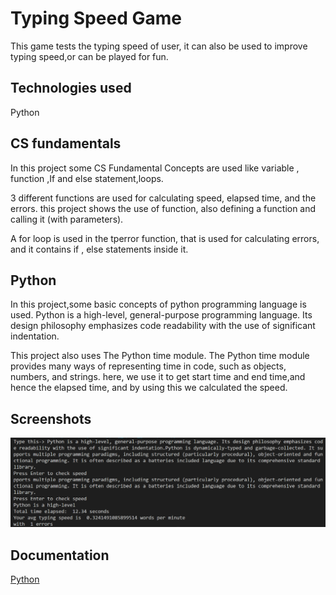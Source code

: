 
# Typing Speed Game

This game tests the typing speed of user, it can 
also be used to improve typing speed,or can be played for fun.

## Technologies used
Python

## CS fundamentals
In this project some CS Fundamental Concepts are used like variable , function ,If and else statement,loops.

3 different functions are used for calculating speed, elapsed time, and the errors. this project shows the use of function, also defining a function and calling it (with parameters). 

A for loop is used in the tperror function, that is used for calculating errors, and it contains if , else statements inside it.

## Python
In this project,some basic concepts of python programming language is used. Python is a high-level, general-purpose programming language. Its design philosophy emphasizes code readability with the use of significant indentation. 

This project also uses The Python time module. The Python time module provides many ways of representing time in code, such as objects, numbers, and strings. here, we use it to get start time and end time,and hence the elapsed time, and by using this we calculated the speed.


## Screenshots
![Getting Started](./type_speed_img.png)

## Documentation
[Python](https://www.w3schools.com/python/)
